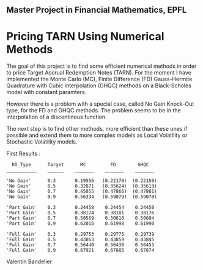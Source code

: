 ## Master Project in Financial Mathematics, EPFL
# Pricing TARN Using Numerical Methods
The goal of this project is to find some efficient numerical methods in order to price Target Accrual Redemption Notes (TARN).
For the moment I have implemented the Monte Carlo (MC), Finite Difference (FD) Gauss-Hermite Quadrature with Cubic interpolation (GHQC) methods on a Black-Scholes model with constant paramters.

However there is a problem with a special case, called No Gain Knock-Out type, for the FD and GHQC methods. The problem seems to be in the interpolation of a discontinous function.

The next step is to find other methods, more efficient than these ones if possible and extend them to more complex models as Local Volatility or Stochastic Volatility models.

First Results :

      KO_Type      Target      MC         FD        GHQC  
    ___________    ______    _______    _______    _______

    'No Gain'      0.3       0.19556   (0.22170)  (0.22150)
    'No Gain'      0.5       0.32871   (0.35624)  (0.35613)
    'No Gain'      0.7       0.45055   (0.47866)  (0.47861)
    'No Gain'      0.9       0.56334   (0.59079)  (0.59070)
    
    'Part Gain'    0.3       0.24458    0.24454    0.24450
    'Part Gain'    0.5       0.38174    0.38181    0.38176
    'Part Gain'    0.7       0.50569    0.50610    0.50604
    'Part Gain'    0.9       0.62015    0.61998    0.61990
    
    'Full Gain'    0.3       0.29753    0.29775    0.29739
    'Full Gain'    0.5       0.43863    0.43859    0.43845
    'Full Gain'    0.7       0.56440    0.56438    0.56453
    'Full Gain'    0.9       0.67921    0.67885    0.67874

Valentin Bandelier
